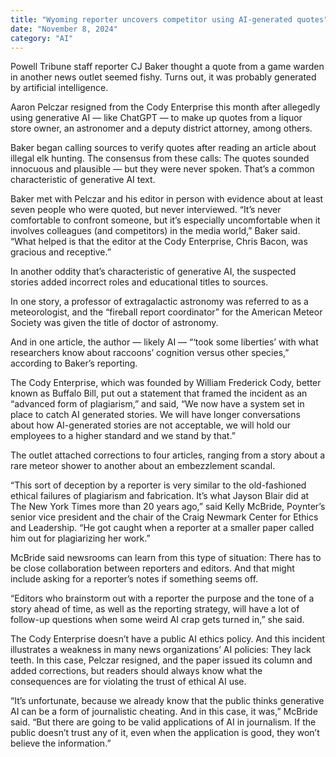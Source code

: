 ```yaml
---
title: "Wyoming reporter uncovers competitor using AI-generated quotes"
date: "November 8, 2024"
category: "AI"
---
```


Powell Tribune staff reporter CJ Baker thought a quote from a game warden in another news outlet seemed fishy. Turns out, it was probably generated by artificial intelligence.

Aaron Pelczar resigned from the Cody Enterprise this month after allegedly using generative AI — like ChatGPT — to make up quotes from a liquor store owner, an astronomer and a deputy district attorney, among others.

Baker began calling sources to verify quotes after reading an article about illegal elk hunting. The consensus from these calls: The quotes sounded innocuous and plausible — but they were never spoken. That’s a common characteristic of generative AI text.

Baker met with Pelczar and his editor in person with evidence about at least seven people who were quoted, but never interviewed. “It’s never comfortable to confront someone, but it’s especially uncomfortable when it involves colleagues (and competitors) in the media world,” Baker said. “What helped is that the editor at the Cody Enterprise, Chris Bacon, was gracious and receptive.”

In another oddity that’s characteristic of generative AI, the suspected stories added incorrect roles and educational titles to sources.

In one story, a professor of extragalactic astronomy was referred to as a meteorologist, and the “fireball report coordinator” for the American Meteor Society was given the title of doctor of astronomy.

And in one article, the author — likely AI — “‘took some liberties’ with what researchers know about raccoons’ cognition versus other species,” according to Baker’s reporting.

The Cody Enterprise, which was founded by William Frederick Cody, better known as Buffalo Bill, put out a statement that framed the incident as an “advanced form of plagiarism,” and said, “We now have a system set in place to catch AI generated stories. We will have longer conversations about how AI-generated stories are not acceptable, we will hold our employees to a higher standard and we stand by that.”

The outlet attached corrections to four articles, ranging from a story about a rare meteor shower to another about an embezzlement scandal.

“This sort of deception by a reporter is very similar to the old-fashioned ethical failures of plagiarism and fabrication. It’s what Jayson Blair did at The New York Times more than 20 years ago,” said Kelly McBride, Poynter’s senior vice president and the chair of the Craig Newmark Center for Ethics and Leadership. “He got caught when a reporter at a smaller paper called him out for plagiarizing her work.”

McBride said newsrooms can learn from this type of situation: There has to be close collaboration between reporters and editors. And that might include asking for a reporter’s notes if something seems off.

“Editors who brainstorm out with a reporter the purpose and the tone of a story ahead of time, as well as the reporting strategy, will have a lot of follow-up questions when some weird AI crap gets turned in,” she said.

The Cody Enterprise doesn’t have a public AI ethics policy. And this incident illustrates a weakness in many news organizations’ AI policies: They lack teeth. In this case, Pelczar resigned, and the paper issued its column and added corrections, but readers should always know what the consequences are for violating the trust of ethical AI use.

“It’s unfortunate, because we already know that the public thinks generative AI can be a form of journalistic cheating. And in this case, it was,” McBride said. “But there are going to be valid applications of AI in journalism. If the public doesn’t trust any of it, even when the application is good, they won’t believe the information.”